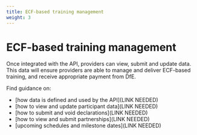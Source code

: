 ```yaml
---
title: ECF-based training management
weight: 3
---
```


# ECF-based training management

Once integrated with the API, providers can view, submit and update data. This data will ensure providers are able to manage and deliver ECF-based training, and receive appropriate payment from DfE.

Find guidance on: 

* [how data is defined and used by the API](LINK NEEDED)
* [how to view and update participant data](LINK NEEDED)
* [how to submit and void declarations](LINK NEEDED)
* [how to view and submit partnerships](LINK NEEDED)
* [upcoming schedules and milestone dates](LINK NEEDED)
